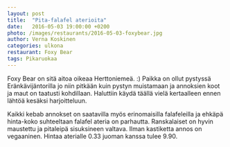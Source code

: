 ```yaml
---
layout: post
title:  "Pita-falafel aterioita"
date:   2016-05-03 19:00:00 +0200
photo: /images/restaurants/2016-05-03-foxybear.jpg
author: Verna Koskinen
categories: ulkona
restaurant: Foxy Bear
tags: Pikaruokaa
---
```


Foxy Bear on sitä aitoa oikeaa Herttoniemeä. :) Paikka on ollut pystyssä Eränkävijäntorilla jo niin pitkään kuin pystyn muistamaan ja annoksien koot ja maut on taatusti kohdillaan. Haluttiin käydä täällä vielä kertaalleen ennen lähtöä kesäksi harjoitteluun.

Kaikki kebab annokset on saatavilla myös erinomaisilla falafeleilla ja ehkäpä hinta-koko suhteeltaan falafel ateria on parhautta. Ranskalaiset on hyvin maustettu ja pitaleipä sisuksineen valtava. Ilman kastiketta annos on vegaaninen. Hintaa aterialle 0.33 juoman kanssa tulee 9.90.
